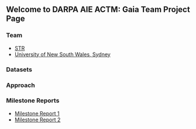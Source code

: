 ## Welcome to DARPA AIE ACTM: Gaia Team Project Page

### Team
- [STR](str.us)
- [University of New South Wales, Sydney](https://www.ccrc.unsw.edu.au/ccrc-team/academic-research/steven-sherwood)

### Datasets

### Approach

### Milestone Reports

- [Milestone Report 1](milestone_report_1.pdf)
- [Milestone Report 2](milestone_report_2.pdf)
